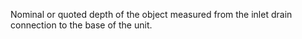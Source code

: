Nominal or quoted depth of the object measured from the inlet drain connection to the base of the unit.
